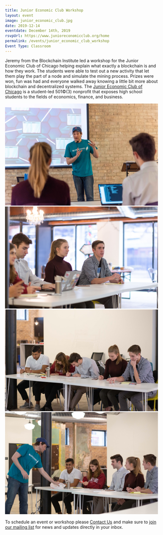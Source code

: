 ```yaml
---
title: Junior Economic Club Workshop
layout: event
image: junior_economic_club.jpg
date: 2019-12-14
eventdate: December 14th, 2019
rsvpUrl: https://www.junioreconomicclub.org/home
permalink: /events/junior_economic_club_workshop
Event Type: Classroom
---
```

Jeremy from the Blockchain Institute led a workshop for the Junior Economic Club of Chicago helping explain what exactly a blockchain is and how they work. The students were able to test out a new activity that let them play the part of a node and simulate the mining process. Prizes were won, fun was had and everyone walked away knowing a little bit more about blockchain and decentralized systems.
The <a href="https://www.junioreconomicclub.org/home" target="_blank" rel="noopener noreferrer">Junior Economic Club of Chicago</a> is a student-led 501©(3) nonprofit that exposes high school students to the fields of economics, finance, and business.		

<img src="/assets/img/20191214_fjs_coincollect_5.jpg"> 
<img src="/assets/img/IMG_6745_JEC.jpg"> 
<img src="/assets/img/IMG_6793_JEC.jpg">
<img src="/assets/img/IMG_6772_JEC.jpg">

To schedule an event or workshop please <a href="/contact-us/" data-ce-key="545">Contact Us</a> and make sure to <a href="https://theblockchaininstitute.us18.list-manage.com/subscribe?u=ed27e0082d5f7e8d5cd3e3622&id=d50da5888a" target="_blank">join our mailing list</a> for news and updates directly in your inbox.
